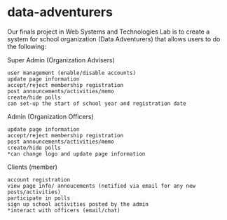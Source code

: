 # data-adventurers
Our finals project in Web Systems and Technologies Lab is to create a system for school organization (Data Adventurers) that allows users to do the following:


Super Admin (Organization Advisers)

	user management (enable/disable accounts)
	update page information
	accept/reject membership registration 
	post announcements/activities/memo
	create/hide polls
  	can set-up the start of school year and registration date


Admin (Organization Officers)

	update page information
	accept/reject membership registration 
	post announcements/activities/memo
	create/hide polls
	*can change logo and update page information
	
	
Clients (member)

	account registration 
	view page info/ annoucements (notified via email for any new posts/activities)
	participate in polls
	sign up school activities posted by the admin
	*interact with officers (email/chat)	
